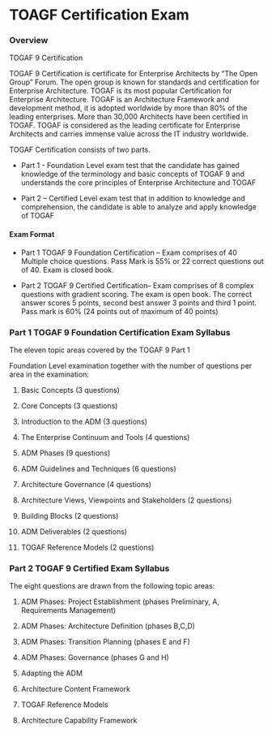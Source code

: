 # TOAGF Certification Exam

### Overview

TOGAF 9 Certification

TOGAF 9 Certification is certificate for Enterprise Architects by “The Open Group” Forum. The open group is known for standards and certification for Enterprise Architecture. TOGAF is its most popular Certification for Enterprise Architecture. TOGAF is an Architecture Framework and development method, it is adopted worldwide by more than 80% of the leading enterprises. More than 30,000 Architects have been certified in TOGAF. TOGAF is considered as the leading certificate for Enterprise Architects and carries immense value across the IT industry worldwide.

TOGAF Certification consists of two parts.

* Part 1 - Foundation Level exam test that the candidate has gained knowledge of the terminology and basic concepts of TOGAF 9 and understands the core principles of Enterprise Architecture and TOGAF

* Part 2 – Certified Level exam test that in addition to knowledge and comprehension, the candidate is able to analyze and apply knowledge of TOGAF

#### Exam Format

* Part 1 TOGAF 9 Foundation Certification – Exam comprises of 40 Multiple choice questions. Pass Mark is 55% or 22 correct questions out of 40. Exam is closed book.

* Part 2 TOGAF 9 Certified Certification– Exam comprises of 8 complex questions with gradient scoring. The exam is open book. The correct answer scores 5 points, second best answer 3 points and third 1 point. Pass mark is 60% (24 points out of maximum of 40 points)


### Part 1 TOGAF 9 Foundation Certification Exam Syllabus

The eleven topic areas covered by the TOGAF 9 Part 1

Foundation Level examination together with the number of questions per area in the examination:

1. Basic Concepts (3 questions)

2. Core Concepts (3 questions)

3. Introduction to the ADM (3 questions)

4. The Enterprise Continuum and Tools (4 questions)

5. ADM Phases (9 questions)

6. ADM Guidelines and Techniques (6 questions)

7. Architecture Governance (4 questions)

8. Architecture Views, Viewpoints and Stakeholders (2 questions)

9. Building Blocks (2 questions)

10. ADM Deliverables (2 questions)

11. TOGAF Reference Models (2 questions)



### Part 2 TOGAF 9 Certified Exam Syllabus

The eight questions are drawn from the following topic areas:

1. ADM Phases: Project Establishment (phases Preliminary, A, Requirements Management)

1. ADM Phases: Architecture Definition (phases B,C,D)

1. ADM Phases: Transition Planning (phases E and F)

1. ADM Phases: Governance (phases G and H)

1. Adapting the ADM

1. Architecture Content Framework

1. TOGAF Reference Models

1. Architecture Capability Framework
